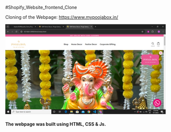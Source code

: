 #Shopify_Website_frontend_Clone

Cloning of the Webpage: https://www.mypoojabox.in/

![Dashboard Image](Snapshots/Screenshot1.png)


#### The webpage was built using HTML, CSS & Js.
